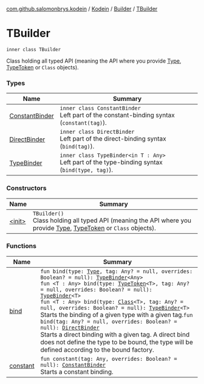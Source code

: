[com.github.salomonbrys.kodein](../../../index.md) / [Kodein](../../index.md) / [Builder](../index.md) / [TBuilder](.)

# TBuilder

`inner class TBuilder`

Class holding all typed API (meaning the API where you provide [Type](http://docs.oracle.com/javase/6/docs/api/java/lang/reflect/Type.html), [TypeToken](../../../-type-token/index.md) or `Class` objects).

### Types

| Name | Summary |
|---|---|
| [ConstantBinder](-constant-binder/index.md) | `inner class ConstantBinder`<br>Left part of the constant-binding syntax (`constant(tag)`). |
| [DirectBinder](-direct-binder/index.md) | `inner class DirectBinder`<br>Left part of the direct-binding syntax (`bind(tag)`). |
| [TypeBinder](-type-binder/index.md) | `inner class TypeBinder<in T : Any>`<br>Left part of the type-binding syntax (`bind(type, tag)`). |

### Constructors

| Name | Summary |
|---|---|
| [&lt;init&gt;](-init-.md) | `TBuilder()`<br>Class holding all typed API (meaning the API where you provide [Type](http://docs.oracle.com/javase/6/docs/api/java/lang/reflect/Type.html), [TypeToken](../../../-type-token/index.md) or `Class` objects). |

### Functions

| Name | Summary |
|---|---|
| [bind](bind.md) | `fun bind(type: `[`Type`](http://docs.oracle.com/javase/6/docs/api/java/lang/reflect/Type.html)`, tag: Any? = null, overrides: Boolean? = null): `[`TypeBinder`](-type-binder/index.md)`<Any>`<br>`fun <T : Any> bind(type: `[`TypeToken`](../../../-type-token/index.md)`<T>, tag: Any? = null, overrides: Boolean? = null): `[`TypeBinder`](-type-binder/index.md)`<T>`<br>`fun <T : Any> bind(type: `[`Class`](http://docs.oracle.com/javase/6/docs/api/java/lang/Class.html)`<T>, tag: Any? = null, overrides: Boolean? = null): `[`TypeBinder`](-type-binder/index.md)`<T>`<br>Starts the binding of a given type with a given tag.`fun bind(tag: Any? = null, overrides: Boolean? = null): `[`DirectBinder`](-direct-binder/index.md)<br>Starts a direct binding with a given tag. A direct bind does not define the type to be bound, the type will be defined according to the bound factory. |
| [constant](constant.md) | `fun constant(tag: Any, overrides: Boolean? = null): `[`ConstantBinder`](-constant-binder/index.md)<br>Starts a constant binding. |
